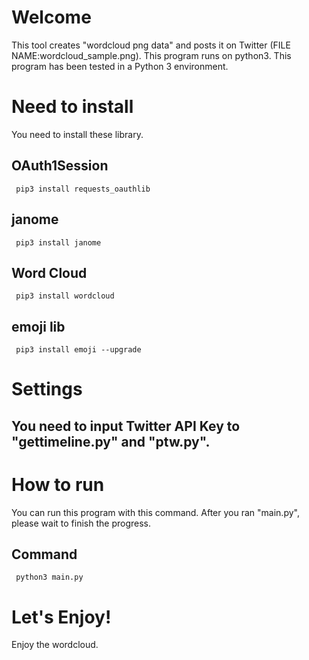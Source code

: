 # Welcome
This tool creates "wordcloud png data" and posts it on Twitter (FILE NAME:wordcloud_sample.png). This program runs on python3.
This program has been tested in a Python 3 environment. 

# Need to install
You need to install these library.
 ## OAuth1Session
     pip3 install requests_oauthlib
 ## janome
     pip3 install janome
 ## Word Cloud
     pip3 install wordcloud
 ## emoji lib
     pip3 install emoji --upgrade

# Settings
## You need to input Twitter API Key to "gettimeline.py" and "ptw.py".

# How to run
You can run this program with this command. After you ran "main.py", please wait to finish the progress.
 ## Command
     python3 main.py

# Let's Enjoy!
Enjoy the wordcloud.
